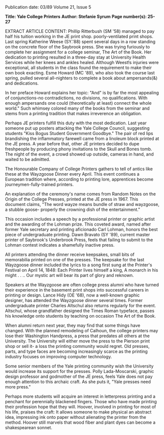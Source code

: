 Publication date: 03/89
Volume 21, Issue 5

**Title: Yale College Printers**
**Author: Stefanie Syrum**
**Page number(s): 25-27**

EXTRACT ARTICLE CONTENT:
Phillip Ritterbush (SM '58) managed to pay half his tuition working in the JE print shop. poorly-ventilated print shops. Last spring Katherine Weese (SY.'88) spent several days in a row standing on the concrete floor of the Saybrook press. She was trying furiously to complete her assignment for a college seminar, The Art of the Book. Her dedication to printing resulted in a three-day stay at University Health Services while her knees and ankles healed. 
Although Weest!s injuries were exceptional, all students in the class found the requirement to make their own book exacting. Esme Howard (MC '89), who also took the course last spring, pulled several all-nighters to complete a book about ampersands(&) and dedications. 

In her preface Howard explains her topic: "And" is by far the most appealing of conjunctions-no contradictions, no divisions, no qualifications. With enough ampersands one could (theoretically at least) connect the whole world." Such whimsey colored many of the books from the seminar and stems from a printing tradition that makes irreverence an obligation. 

Perhaps JE printers fulfill this duty with the most dedication. Last year someone put up posters attacking the Yale College Council, suggesting students "Kiss Bogus Student Government Goodbye." The pair of red lips brandishing the inflammatory farewell came from a linoleum block printed at the JE press. A year before that, other JE printers decided to dupe freshpeople by producing phony invitations to the Skull and Bones tomb. The night of the event, a crowd showed up outside, cameras in hand, and waited to be admitted. 

The Honourable Company of College Printers gathers to tell of antics like these at the Wayzgoose Dinner every April. This event continues a European tradition where, according to printing lore, apprentices become journeymen-fully-trained printers. 

An explanation of the ceremony's name comes from Random Notes on the Origin of the College Presses, printed at the JE press in 1967. This document claims, "The word wayze means bundle of straw and wayzgoose, a stubble goose- properly the crowning dish of the entertainment." 

This occasion includes a speech by a professional printer or graphic artist and the awarding of the Lohman prize. This coveted award, named after former Yale secretary and printing aficionado Carl Lohman, honors the best piece of undergraduate printing. Dawn Bravato (SY '89), current master printer of Saybrook's Underbrook Press, feels that failing to submit to the Lohman contest indicates a shamefully inactive press. 

All printers attending the dinner receive keepsakes, small bits of memorabilia printed on one of the presses. The keepsake for the last Wayzgoose dinner included the lyrics to a song first sung at the Printer's Festival on April 14, 1848: 
Each Printer lives himself a king, 
A monarch in his might . . .. 
Our mystic art will bear its part 
of glory and reknown. 

Speakers at the Wayzgoose are often college press alumni who have turned their experience in the basement print shops into successful careers in printing or design. Lance Hidy (OE '68), now a well-known graphic designer, has attended the Wayzgoose dinner several times. Former undergraduate printer Charles Altschul also returns regularly for the event. Altschul, whose grandfather designed the Times Roman typeface, passes his knowledge onto students by teaching on occasion The Art of the Book. 

When alumni return next year, they may find that some things have changed. With the planned remodeling of Calhoun, the college printers may lose their Washington Handpress, a press that predates all others at the University. The University will either move the press to the Pierson print shop or sell it- a loss the printing community would regret. Old presses, parts, and type faces are becoming increasingly scarce as the printing industry focuses on improving computer technology. 

Some senior members of the Yale printing community wish the University would increase its support for the presses. Polly Lada-Moscarski, graphic design professor and godmother of the JE press, feels Yale does not pay enough attention to this archaic craft. As she puts it, "Yale presses need more press." 

Perhaps more students will acquire an interest in letterpress printing and a penchant for perennially blackened fingers. Those who have made printing their profession hope that they will. Hoover, involved in printing for most of his life, praises the craft: It allows someone to make physical an abstract idea, impressing ink onto paper without alienating the printer from the method. Hoover still marvels that wood fiber and plant dyes can become a shakespearean sonnet.